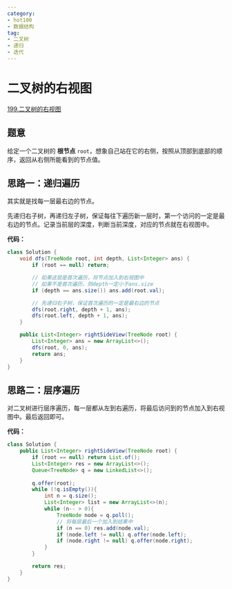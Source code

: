 ```yaml
---
category: 
- hot100
- 数据结构
tag: 
- 二叉树
- 递归
- 迭代
---
```


# 二叉树的右视图

<!-- more -->

[199.二叉树的右视图](https://leetcode.cn/problems/binary-tree-right-side-view/description/?envType=study-plan-v2&envId=top-100-liked)

## 题意

给定一个二叉树的 **根节点** `root`，想象自己站在它的右侧，按照从顶部到底部的顺序，返回从右侧所能看到的节点值。

## 思路一：递归遍历

其实就是找每一层最右边的节点。

先递归右子树，再递归左子树，保证每往下遍历新一层时，第一个访问的一定是最右边的节点。记录当前层的深度，判断当前深度，对应的节点就在右视图中。

**代码：**

```java
class Solution {
    void dfs(TreeNode root, int depth, List<Integer> ans) {
        if (root == null) return;

        // 如果这层是首次遍历，将节点加入到右视图中
        // 如果不是首次遍历，则depth一定小于ans.size
        if (depth == ans.size()) ans.add(root.val);

        // 先递归右子树，保证首次遍历的一定是最右边的节点
        dfs(root.right, depth + 1, ans);
        dfs(root.left, depth + 1, ans);
    }

    public List<Integer> rightSideView(TreeNode root) {
        List<Integer> ans = new ArrayList<>();
        dfs(root, 0, ans);
        return ans;
    }
}
```

## 思路二：层序遍历

对二叉树进行层序遍历，每一层都从左到右遍历，将最后访问到的节点加入到右视图中。最后返回即可。

**代码：**

```java
class Solution {
    public List<Integer> rightSideView(TreeNode root) {
        if (root == null) return List.of();
        List<Integer> res = new ArrayList<>();
        Queue<TreeNode> q = new LinkedList<>();
        
        q.offer(root);
        while (!q.isEmpty()){
            int n = q.size();
            List<Integer> list = new ArrayList<>(n);
            while (n-- > 0){
                TreeNode node = q.poll();
                // 将每层最后一个加入到结果中
                if (n == 0) res.add(node.val);
                if (node.left != null) q.offer(node.left);
                if (node.right != null) q.offer(node.right);
            }
        }

        return res;
    }
}
```
